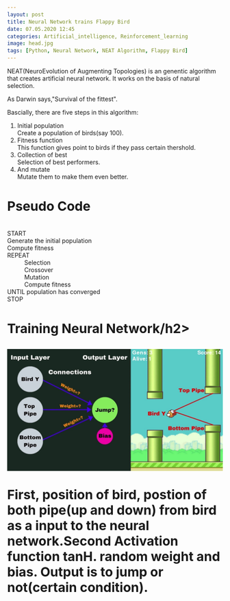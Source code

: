 ```yaml
---
layout: post
title: Neural Network trains Flappy Bird
date: 07.05.2020 12:45
categories: Artificial_intelligence, Reinforcement_learning
image: head.jpg
tags: [Python, Neural Network, NEAT Algorithm, Flappy Bird]
---
```


NEAT(NeuroEvolution of Augmenting Topologies) is an genentic algorithm that creates artificial neural network. It works on the basis of natural selection.<br>

As Darwin says,"Survival of the fittest".


Bascially, there are five steps in this algorithm:
<ol>
  <li>Initial population</li>
      Create a population of birds(say 100).
  <li>Fitness function</li>
      This function gives point to birds if they pass certain thershold.       
  <li>Collection of best</li>
      Selection of best performers.
  <li>And mutate</li>
      Mutate them to make them even better.
</ol>  

  <h1 style="font-size:30px;">Pseudo Code</h1><br>
  START<br>
  Generate the initial population<br>
  Compute fitness<br>
  <dt>REPEAT</dt>
        <dd>Selection</dd>
        <dd>Crossover</dd>
        <dd>Mutation</dd>
        <dd>Compute fitness</dd>
    UNTIL population has converged<br>
  STOP

  <h2 style="font-size:30px;">Training Neural Network/h2><br>

  ![](/assets/images/layer_pic.jpg)

  First, position of bird, postion of both pipe(up and down) from bird as a input to the neural network.Second Activation function tanH. random weight and bias. Output is to jump or not(certain condition).
